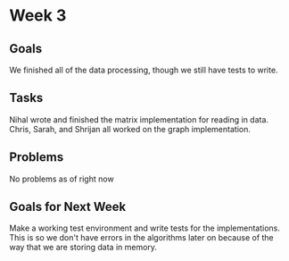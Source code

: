 # Week 3

## Goals
We finished all of the data processing, though we still have tests to write. 

## Tasks
Nihal wrote and finished the matrix implementation for reading in data. Chris, Sarah, and Shrijan all worked on the graph implementation. 

## Problems
No problems as of right now

## Goals for Next Week
Make a working test environment and write tests for the implementations. This is so we don't have errors in the algorithms later on because of the way that we are storing data in memory. 